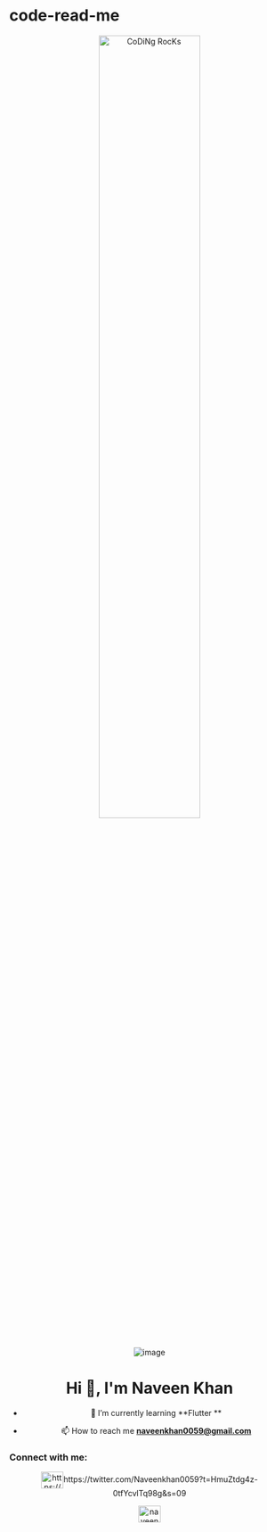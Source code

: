 # code-read-me<div align="center" width="50">
  
<div align="center">

 <img src="https://github.com/SP-XD/SP-XD/blob/main/images/dev-working_rounded.gif?raw=true" href="https://github.com/sp-xd" alt="CoDiNg RocKs"  width="60%"/><br> 
    

  
<div align="center">


![image](https://user-images.githubusercontent.com/125086326/218217119-602e525a-3b97-46f7-a75c-bb64b769f63e.png)



<h1 align="center">Hi 👋, I'm Naveen Khan</h1>


- 🌱 I’m currently learning **Flutter **

- 📫 How to reach me **naveenkhan0059@gmail.com**

<h3 align="left">Connect with me:</h3>
<p align="center">
<a href="https://linkedin.com/in/https://www.linkedin.com/in/naveen-khan-417103258" target="blank"><img align="center" src="https://raw.githubusercontent.com/rahuldkjain/github-profile-readme-generator/master/src/images/icons/Social/linked-in-alt.svg" alt="https://www.linkedin.com/in/naveen-khan-417103258" height="30" width="40" /></a>https://twitter.com/Naveenkhan0059?t=HmuZtdg4z-0tfYcvlTq98g&s=09

<a href="https://fb.com/naveen khan" target="blank"><img align="center" src="https://raw.githubusercontent.com/rahuldkjain/github-profile-readme-generator/master/src/images/icons/Social/facebook.svg" alt="naveen khan" height="30" width="40" /></a>
<div align="center" width="50">
  
 

